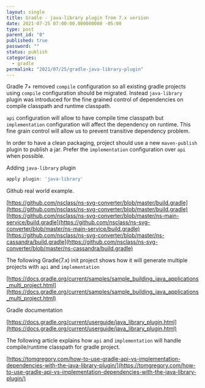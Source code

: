```yaml
---
layout: single
title: Gradle - java-library plugin from 7.x version
date: 2021-07-25 07:00:00.000000000 -05:00
type: post
parent_id: "0"
published: true
password: ""
status: publish
categories:
  - gradle
permalink: "2021/07/25/gradle-java-library-plugin"
---
```


Gradle 7+ removed `compile` configuration so all existing gradle projects using `compile` configuration should be migrated.
Instead `java-library` plugin was introduced for the fine grained control of dependencies on compile classpath and runtime classpath.

`api` configuration will allow to have compile time classpath but `implementation` configuration will affect the dependency on runtime.
This fine grain control will allow us to prevent transitive dependency problem.

In order to have a clean packaging, project should use a new `maven-publish` plugin to publish a jar.
Prefer the `implementation` configuration over `api` when possible.

Adding `java-library` plugin

```groovy
apply plugin: 'java-library'
```

Github real world example.

[https://github.com/nsclass/ns-svg-converter/blob/master/build.gradle](https://github.com/nsclass/ns-svg-converter/blob/master/build.gradle)
[https://github.com/nsclass/ns-svg-converter/blob/master/ns-main-service/build.gradle](https://github.com/nsclass/ns-svg-converter/blob/master/ns-main-service/build.gradle)
[https://github.com/nsclass/ns-svg-converter/blob/master/ns-cassandra/build.gradle](https://github.com/nsclass/ns-svg-converter/blob/master/ns-cassandra/build.gradle)

The following Gradle(7.x) init project shows how it will generate multiple projects with `api` and `implementation`

[https://docs.gradle.org/current/samples/sample_building_java_applications_multi_project.html](https://docs.gradle.org/current/samples/sample_building_java_applications_multi_project.html)

Gradle documentation

[https://docs.gradle.org/current/userguide/java_library_plugin.html](https://docs.gradle.org/current/userguide/java_library_plugin.html)

The following article explains how `api` and `implementation` will handle compile/runtime classpath for gradle project.

[https://tomgregory.com/how-to-use-gradle-api-vs-implementation-dependencies-with-the-java-library-plugin/](https://tomgregory.com/how-to-use-gradle-api-vs-implementation-dependencies-with-the-java-library-plugin/)
